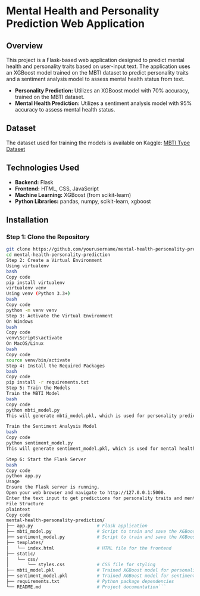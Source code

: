 # Mental Health and Personality Prediction Web Application

## Overview

This project is a Flask-based web application designed to predict mental health and personality traits based on user-input text. The application uses an XGBoost model trained on the MBTI dataset to predict personality traits and a sentiment analysis model to assess mental health status from text.

- **Personality Prediction:** Utilizes an XGBoost model with 70% accuracy, trained on the MBTI dataset.
- **Mental Health Prediction:** Utilizes a sentiment analysis model with 95% accuracy to assess mental health status.

## Dataset

The dataset used for training the models is available on Kaggle: [MBTI Type Dataset](https://www.kaggle.com/datasets/datasnaek/mbti-type)

## Technologies Used

- **Backend:** Flask
- **Frontend:** HTML, CSS, JavaScript
- **Machine Learning:** XGBoost (from scikit-learn)
- **Python Libraries:** pandas, numpy, scikit-learn, xgboost

## Installation

### Step 1: Clone the Repository

```bash
git clone https://github.com/yourusername/mental-health-personality-prediction.git
cd mental-health-personality-prediction
Step 2: Create a Virtual Environment
Using virtualenv
bash
Copy code
pip install virtualenv
virtualenv venv
Using venv (Python 3.3+)
bash
Copy code
python -m venv venv
Step 3: Activate the Virtual Environment
On Windows
bash
Copy code
venv\Scripts\activate
On MacOS/Linux
bash
Copy code
source venv/bin/activate
Step 4: Install the Required Packages
bash
Copy code
pip install -r requirements.txt
Step 5: Train the Models
Train the MBTI Model
bash
Copy code
python mbti_model.py
This will generate mbti_model.pkl, which is used for personality prediction.

Train the Sentiment Analysis Model
bash
Copy code
python sentiment_model.py
This will generate sentiment_model.pkl, which is used for mental health prediction.

Step 6: Start the Flask Server
bash
Copy code
python app.py
Usage
Ensure the Flask server is running.
Open your web browser and navigate to http://127.0.0.1:5000.
Enter the text input to get predictions for personality traits and mental health status.
File Structure
plaintext
Copy code
mental-health-personality-prediction/
├── app.py                        # Flask application
├── mbti_model.py                 # Script to train and save the XGBoost model for personality prediction
├── sentiment_model.py            # Script to train and save the XGBoost model for sentiment analysis
├── templates/
│   └── index.html                # HTML file for the frontend
├── static/
│   └── css/
│       └── styles.css            # CSS file for styling
├── mbti_model.pkl                # Trained XGBoost model for personality prediction
├── sentiment_model.pkl           # Trained XGBoost model for sentiment analysis
├── requirements.txt              # Python package dependencies
└── README.md                     # Project documentation```
